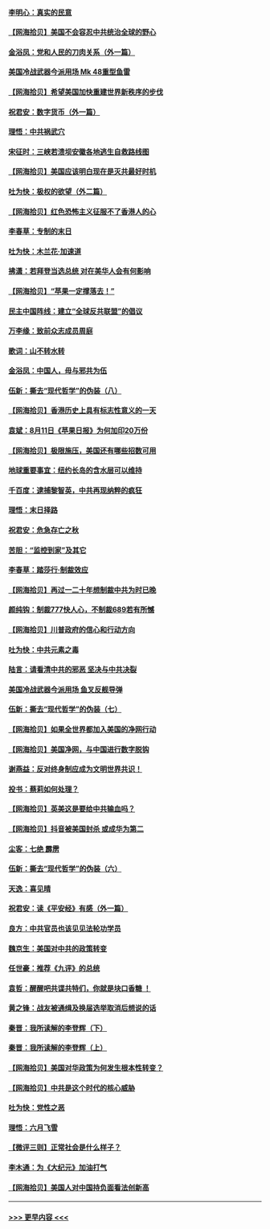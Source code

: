 #### [李明心：真实的民意](../pages/nsc993/n12336089.md?t=08171351) 
#### [【网海拾贝】美国不会容忍中共统治全球的野心](../pages/nsc993/n12336063.md?t=08171351) 
#### [金浴凤：党和人民的刀肉关系（外一篇）](../pages/nsc993/n12335834.md?t=08171351) 
#### [美国冷战武器今派用场 Mk 48重型鱼雷](../pages/nsc993/n12335354.md?t=08171351) 
#### [【网海拾贝】希望美国加快重建世界新秩序的步伐](../pages/nsc993/n12334224.md?t=08171351) 
#### [祝君安：数字货币（外一篇）](../pages/nsc993/n12334186.md?t=08171351) 
#### [理悟：中共祸武穴](../pages/nsc993/n12333962.md?t=08171351) 
#### [宋征时：三峡若溃坝安徽各地逃生自救路线图](../pages/nsc993/n12332450.md?t=08171351) 
#### [【网海拾贝】美国应该明白现在是灭共最好时机](../pages/nsc993/n12332313.md?t=08171351) 
#### [吐为快：极权的欲望（外二篇）](../pages/nsc993/n12332089.md?t=08171351) 
#### [【网海拾贝】红色恐怖主义征服不了香港人的心](../pages/nsc993/n12329296.md?t=08171351) 
#### [李春草：专制的末日](../pages/nsc993/n12329079.md?t=08171351) 
#### [吐为快：木兰花‧加速道](../pages/nsc993/n12327366.md?t=08171351) 
#### [拂潇：若拜登当选总统 对在美华人会有何影响](../pages/nsc993/n12295996.md?t=08171351) 
#### [【网海拾贝】“苹果一定撑落去！”](../pages/nsc993/n12326784.md?t=08171351) 
#### [民主中国阵线：建立“全球反共联盟”的倡议](../pages/nsc993/n12324177.md?t=08171351) 
#### [万李缘：致前众志成员周庭](../pages/nsc993/n12324635.md?t=08171351) 
#### [歌词：山不转水转](../pages/nsc993/n12324599.md?t=08171351) 
#### [金浴凤：中国人，毋与邪共为伍](../pages/nsc993/n12324257.md?t=08171351) 
#### [伍新：撕去“现代哲学”的伪装（八）](../pages/nsc993/n12324188.md?t=08171351) 
#### [【网海拾贝】香港历史上具有标志性意义的一天](../pages/nsc993/n12324021.md?t=08171351) 
#### [袁斌：8月11日《苹果日报》为何加印20万份](../pages/nsc993/n12323955.md?t=08171351) 
#### [【网海拾贝】极限施压，美国还有哪些招数可用](../pages/nsc993/n12322512.md?t=08171351) 
#### [地球重要事宜：纽约长岛的含水层可以维持](../pages/nsc993/n12321844.md?t=08171351) 
#### [千百度：逮捕黎智英，中共再现纳粹的疯狂](../pages/nsc993/n12321777.md?t=08171351) 
#### [理悟：末日择路](../pages/nsc993/n12320812.md?t=08171351) 
#### [祝君安：危急存亡之秋](../pages/nsc993/n12320795.md?t=08171351) 
#### [苦胆：“监控到家”及其它](../pages/nsc993/n12320751.md?t=08171351) 
#### [李春草：踏莎行·制裁效应](../pages/nsc993/n12318290.md?t=08171351) 
#### [【网海拾贝】再过一二十年想制裁中共为时已晚](../pages/nsc993/n12318195.md?t=08171351) 
#### [颜纯钩：制裁777快人心，不制裁689若有所憾](../pages/nsc993/n12316912.md?t=08171351) 
#### [【网海拾贝】川普政府的信心和行动方向](../pages/nsc993/n12316673.md?t=08171351) 
#### [吐为快：中共元素之毒](../pages/nsc993/n12316547.md?t=08171351) 
#### [陆言：请看清中共的邪恶 坚决与中共决裂](../pages/nsc993/n12315784.md?t=08171351) 
#### [美国冷战武器今派用场 鱼叉反舰导弹](../pages/nsc993/n12316258.md?t=08171351) 
#### [伍新：撕去“现代哲学”的伪装（七）](../pages/nsc993/n12315846.md?t=08171351) 
#### [【网海拾贝】如果全世界都加入美国的净网行动](../pages/nsc993/n12315588.md?t=08171351) 
#### [【网海拾贝】美国净网，与中国进行数字脱钩](../pages/nsc993/n12312813.md?t=08171351) 
#### [谢燕益：反对终身制应成为文明世界共识！](../pages/nsc993/n12310465.md?t=08171351) 
#### [投书：蔡莉如何处理？](../pages/nsc993/n12310224.md?t=08171351) 
#### [【网海拾贝】英美这是要给中共输血吗？](../pages/nsc993/n12307646.md?t=08171351) 
#### [【网海拾贝】抖音被美国封杀 或成华为第二](../pages/nsc993/n12305277.md?t=08171351) 
#### [尘客：七绝 霹雳](../pages/nsc993/n12304053.md?t=08171351) 
#### [伍新：撕去“现代哲学”的伪装（六）](../pages/nsc993/n12303243.md?t=08171351) 
#### [天逸：喜见晴](../pages/nsc993/n12303226.md?t=08171351) 
#### [祝君安：读《平安经》有感（外一篇）](../pages/nsc993/n12303170.md?t=08171351) 
#### [良方：中共官员也该见见法轮功学员](../pages/nsc993/n12302985.md?t=08171351) 
#### [魏京生：美国对中共的政策转变](../pages/nsc993/n12302929.md?t=08171351) 
#### [任世豪：推荐《九评》的总统](../pages/nsc993/n12302838.md?t=08171351) 
#### [袁哲：醒醒吧共谍共特们，你就是块口香糖 ！](../pages/nsc993/n12302678.md?t=08171351) 
#### [黄之锋：战友被通缉及换届选举取消后想说的话](../pages/nsc993/n12302681.md?t=08171351) 
#### [秦晋：我所读解的李登辉（下）](../pages/nsc993/n12302171.md?t=08171351) 
#### [秦晋：我所读解的李登辉（上）](../pages/nsc993/n12301979.md?t=08171351) 
#### [【网海拾贝】美国对华政策为何发生根本性转变？](../pages/nsc993/n12302091.md?t=08171351) 
#### [【网海拾贝】中共是这个时代的核心威胁](../pages/nsc993/n12300541.md?t=08171351) 
#### [吐为快：党性之恶](../pages/nsc993/n12300263.md?t=08171351) 
#### [理悟：六月飞雪](../pages/nsc993/n12300243.md?t=08171351) 
#### [【微评三则】正常社会是什么样子？](../pages/nsc993/n12300228.md?t=08171351) 
#### [李木通：为《大纪元》加油打气](../pages/nsc993/n12280363.md?t=08171351) 
#### [【网海拾贝】美国人对中国持负面看法创新高](../pages/nsc993/n12298720.md?t=08171351) 

----
#### [ >>> 更早内容 <<< ](../indexes/nsc993-earlier.md)
